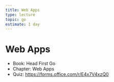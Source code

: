 ```yaml
---
title: Web Apps
type: lecture
topic: go
estimate: 1 day
---
```


# Web Apps

- Book: Head First Go
- Chapter: Web Apps
- Quiz: https://forms.office.com/r/E4x7V4xzQ0
